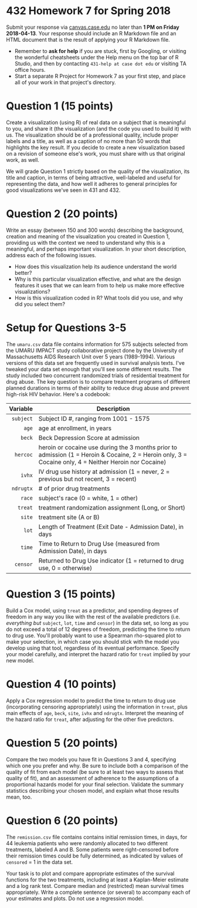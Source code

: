 # 432 Homework 7 for Spring 2018

Submit your response via [canvas.case.edu](https://canvas.case.edu/) no later than **1 PM on Friday 2018-04-13**. Your response should include an R Markdown file and an HTML document that is the result of applying your R Markdown file. 

- Remember to **ask for help** if you are stuck, first by Googling, or visiting the wonderful cheatsheets under the Help menu on the top bar of R Studio, and then by contacting `431-help at case dot edu` or visiting TA office hours.
- Start a separate R Project for Homework 7 as your first step, and place all of your work in that project's directory.

# Question 1 (15 points)

Create a visualization (using R) of real data on a subject that is meaningful to you, and share it (the visualization (and the code you used to build it) with us. The visualization should be of a professional quality, include proper labels and a title, as well as a caption of no more than 50 words that highlights the key result. If you decide to create a new visualization based on a revision of someone else's work, you must share with us that original work, as well.

We will grade Question 1 strictly based on the quality of the visualization, its title and caption, in terms of being attractive, well-labeled and useful for representing the data, and how well it adheres to general principles for good visualizations we've seen in 431 and 432.

# Question 2 (20 points)

Write an essay (between 150 and 300 words) describing the background, creation and meaning of the visualization you created in Question 1, providing us with the context we need to understand why this is a meaningful, and perhaps important visualization.  In your short description, address each of the following issues.

- How does this visualization help its audience understand the world better? 
- Why is this particular visualization effective, and what are the design features it uses that we can learn from to help us make more effective visualizations?
- How is this visualization coded in R? What tools did you use, and why did you select them? 

# Setup for Questions 3-5

The `umaru.csv` data file contains information for 575 subjects selected from the UMARU IMPACT study collaborative project done by the University of Massachusetts AIDS Research Unit over 5 years (1989-1994). Various versions of this data set are frequently used in survival analysis texts. I've tweaked your data set enough that you'll see some different results. The study included two concurrent randomized trials of residential treatment for drug abuse. The key question is to compare treatment programs of different planned durations in terms of their ability to reduce drug abuse and prevent high-risk HIV behavior. Here's a codebook:

Variable | Description 
------------: | -------------------------------------------------------------------------------------
`subject` | Subject ID #, ranging from 1001 - 1575
`age` | age at enrollment, in years
`beck` | Beck Depression Score at admission 
`hercoc` | heroin or cocaine use during the 3 months prior to admission (1 = Heroin \& Cocaine, 2 = Heroin only, 3 = Cocaine only, 4 = Neither Heroin nor Cocaine) 
`ivhx` | IV drug use history at admission (1 = never, 2 = previous but not recent, 3 = recent) 
`ndrugtx` | # of prior drug treatments
`race` | subject's race (0 = white, 1 = other)
`treat` | treatment randomization assignment (Long, or Short) 
`site` | treatment site (A or B)
`lot` | Length of Treatment (Exit Date - Admission Date), in days
`time` | Time to Return to Drug Use (measured from Admission Date), in days
`censor` | Returned to Drug Use indicator (1  = returned to drug use, 0 = otherwise)

# Question 3 (15 points)

Build a Cox model, using `treat` as a predictor, and spending degrees of freedom in any way you like with the rest of the available predictors (i.e. *everything but* `subject`, `lot`, `time` and `censor`) in the data set, so long as you do not exceed a total of 12 degrees of freedom, predicting the time to return to drug use. You'll probably want to use a Spearman rho-squared plot to make your selection, in which case you should stick with the model you develop using that tool, regardless of its eventual performance. Specify your model carefully, and interpret the hazard ratio for `treat` implied by your new model. 

# Question 4 (10 points)

Apply a Cox regression model to predict the time to return to drug use (incorporating censoring appropriately) using the information in `treat`, plus main effects of `age`, `beck`, `site`, `ivhx` and `ndrugtx`. Interpret the meaning of the hazard ratio for `treat`, after adjusting for the other five predictors. 

# Question 5 (20 points) 

Compare the two models you have fit in Questions 3 and 4, specifying which one you prefer and why. Be sure to include both a comparison of the quality of fit from each model (be sure to at least two ways to assess that quality of fit), and an assessment of adherence to the assumptions of a proportional hazards model for your final selection. Validate the summary statistics describing your chosen model, and explain what those results mean, too.

# Question 6 (20 points)

The `remission.csv` file contains contains initial remission times, in days, for 44 leukemia patients who were randomly allocated to two different treatments, labeled A and B. Some patients were right-censored before their remission times could be fully determined, as indicated by values of `censored` = 1 in the data set. 

Your task is to plot and compare appropriate estimates of the survival functions for the two treatments, including at least a Kaplan-Meier estimate and a log rank test. Compare median and (restricted) mean survival times appropriately. Write a complete sentence (or several) to accompany each of your estimates and plots. Do not use a regression model.

